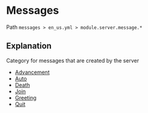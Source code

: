 # Messages
Path `messages > en_us.yml > module.server.message.*`

## Explanation
Category for messages that are created by the server
- [Advancement](/en/messages/en_us/module/server/message/advancement/)
- [Auto](/en/messages/en_us/module/server/message/auto/)
- [Death](/en/messages/en_us/module/server/message/death/)
- [Join](/en/messages/en_us/module/server/message/join/)
- [Greeting](/en/messages/en_us/module/server/message/greeting/)
- [Quit](/en/messages/en_us/module/server/message/quit/)